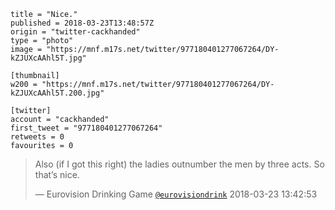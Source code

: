 ```
title = "Nice."
published = 2018-03-23T13:48:57Z
origin = "twitter-cackhanded"
type = "photo"
image = "https://mnf.m17s.net/twitter/977180401277067264/DY-kZJUXcAAhl5T.jpg"

[thumbnail]
w200 = "https://mnf.m17s.net/twitter/977180401277067264/DY-kZJUXcAAhl5T.200.jpg"

[twitter]
account = "cackhanded"
first_tweet = "977180401277067264"
retweets = 0
favourites = 0
```

> Also (if I got this right) the ladies outnumber the men by three acts. So that’s nice.
> 
> — Eurovision Drinking Game [`@eurovisiondrink`](https://twitter.com/eurovisiondrink/status/977178874277781507) 2018-03-23 13:42:53

 

<p class='image'><img src='https://mnf.m17s.net/twitter/977180401277067264/DY-kZJUXcAAhl5T.jpg' alt=''></p>

